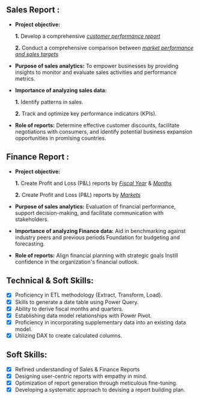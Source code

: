 ## Sales Report :


- **Project objective:** 

    **1.** Develop a comprehensive _[customer performance report](https://github.com/irfanzim/Excel-Sales-and-Finance-Analytics/blob/main/Customer%20Performance%20Report.pdf)_ 

    **2.** Conduct a comprehensive comparison between _[market performance and sales targets](https://github.com/irfanzim/Excel-Sales-and-Finance-Analytics/blob/main/Market%20Performance%20vs%20Target%20Report.pdf)_

- **Purpose of sales analytics:** To empower businesses by providing insights to monitor and evaluate sales activities and performance metrics.

- **Importance of analyzing sales data:**

  **1.** Identify patterns in sales.
  
  **2.** Track and optimize key performance indicators (KPIs).

- **Role of reports:** Determine effective customer discounts, facilitate negotiations with consumers, and identify potential business expansion opportunities in promising countries.


## Finance Report :

- **Project objective:** 

    **1.** Create Profit and Loss (P&L) reports by _[Fiscal Year](https://github.com/irfanzim/Excel-Sales-and-Finance-Analytics/blob/main/P%26L%20Statement%20by%20Fiscal%20Year.pdf)_ & _[Months](https://github.com/irfanzim/Excel-Sales-and-Finance-Analytics/blob/main/P%26L%20Statement%20By%20Months.pdf)_ 

   **2.** Create Profit and Loss (P&L) reports by _[Markets](https://github.com/irfanzim/Excel-Sales-and-Finance-Analytics/blob/main/P%26L%20Statement%20by%20Markets.pdf)_

- **Purpose of sales analytics:** Evaluation of financial performance, support decision-making, and facilitate communication with stakeholders.

- **Importance of analyzing Finance data:** Aid in benchmarking against industry peers and previous periods Foundation for budgeting and forecasting.

- **Role of reports:** Align financial planning with strategic goals Instill confidence in the organization's financial outlook.


## Technical & Soft Skills:
- [x]	Proficiency in ETL methodology (Extract, Transform, Load).
- [x]	Skills to generate a date table using Power Query.
- [x]	Ability to derive fiscal months and quarters.
- [x]	Establishing data model relationships with Power Pivot.
- [x]	Proficiency in incorporating supplementary data into an existing data model.
- [x]	Utilizing DAX to create calculated columns.

## Soft Skills:
- [x]	Refined understanding of Sales & Finance Reports
- [x]	Designing user-centric reports with empathy in mind.
- [x]	Optimization of report generation through meticulous fine-tuning.
- [x]	Developing a systematic approach to devising a report building plan.
